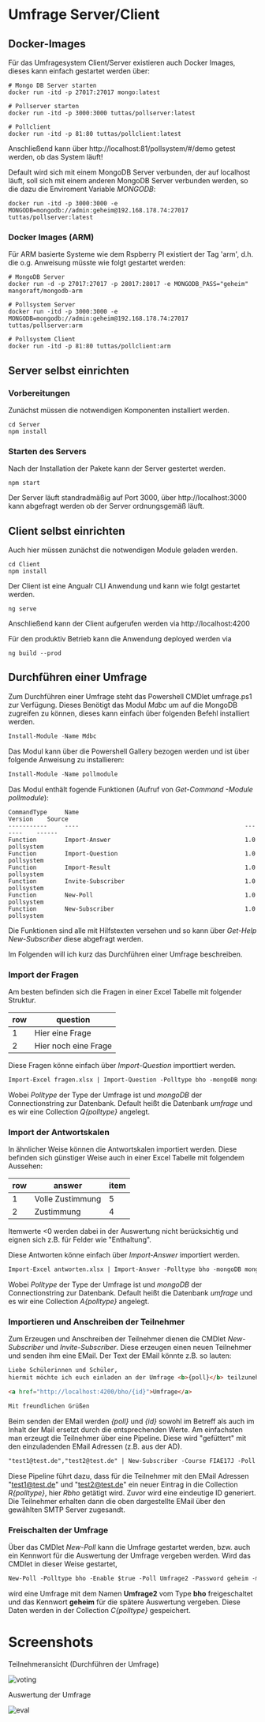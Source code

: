 # Umfrage Server/Client
## Docker-Images
Für das Umfragesystem Client/Server existieren auch Docker Images, dieses kann einfach gestartet werden über:
```
# Mongo DB Server starten
docker run -itd -p 27017:27017 mongo:latest

# Pollserver starten
docker run -itd -p 3000:3000 tuttas/pollserver:latest

# Pollclient
docker run -itd -p 81:80 tuttas/pollclient:latest
```
Anschließend kann über http://localhost:81/pollsystem/#/demo getest werden, ob das System läuft!

Default wird sich mit einem MongoDB Server verbunden, der auf localhost läuft, soll sich mit einem anderen MongoDB Server verbunden werden, so die dazu die Enviroment Variable *MONGODB*:
```
docker run -itd -p 3000:3000 -e MONGODB=mongodb://admin:geheim@192.168.178.74:27017  tuttas/pollserver:latest
```
### Docker Images (ARM)
Für ARM basierte Systeme wie dem Rspberry PI existiert der Tag 'arm', d.h. die o.g. Anweisung müsste wie folgt gestartet werden:
```
# MongoDB Server
docker run -d -p 27017:27017 -p 28017:28017 -e MONGODB_PASS="geheim" mangoraft/mongodb-arm

# Pollsystem Server
docker run -itd -p 3000:3000 -e MONGODB=mongodb://admin:geheim@192.168.178.74:27017  tuttas/pollserver:arm

# Pollsystem Client
docker run -itd -p 81:80 tuttas/pollclient:arm

```
## Server selbst einrichten
### Vorbereitungen
Zunächst müssen die notwendigen Komponenten installiert werden.
```
cd Server
npm install
```
### Starten des Servers
Nach der Installation der Pakete kann der Server gestertet werden.
```
npm start
```
Der Server läuft standradmäßig auf Port 3000, über http://localhost:3000 kann abgefragt werden ob der Server ordnungsgemäß läuft.
## Client selbst einrichten
Auch hier müssen zunächst die notwendigen Module geladen werden.
```
cd Client
npm install
```
Der Client ist eine Angualr CLI Anwendung und kann wie folgt gestartet werden.
```
ng serve
```
Anschließend kann der Client aufgerufen werden via http://localhost:4200

Für den produktiv Betrieb kann die Anwendung deployed werden via
```
ng build --prod
```
## Durchführen einer Umfrage
Zum Durchführen einer Umfrage steht das Powershell CMDlet umfrage.ps1 zur Verfügung. Dieses Benötigt das Modul *Mdbc* um auf die MongoDB zugreifen zu können, dieses kann einfach über folgenden Befehl installiert werden. 
```ps1
Install-Module -Name Mdbc
```

Das Modul kann über die Powershell Gallery bezogen werden und ist über folgende Anweisung zu installieren:
```ps1
Install-Module -Name pollmodule
```
Das Modul enthält fogende Funktionen (Aufruf von *Get-Command -Module pollmodule*):
```
CommandType     Name                                               Version    Source
-----------     ----                                               -------    ------
Function        Import-Answer                                      1.0        pollsystem
Function        Import-Question                                    1.0        pollsystem
Function        Import-Result                                      1.0        pollsystem
Function        Invite-Subscriber                                  1.0        pollsystem
Function        New-Poll                                           1.0        pollsystem
Function        New-Subscriber                                     1.0        pollsystem
```

Die Funktionen sind alle mit Hilfstexten versehen und so kann über *Get-Help New-Subscriber* diese abgefragt werden.

Im Folgenden will ich kurz das Durchführen einer Umfrage beschreiben.
### Import der Fragen
Am besten befinden sich die Fragen in einer Excel Tabelle mit folgender Struktur.

row | question
--- | ---
1 | Hier eine Frage |
2 | Hier noch eine Frage |


Diese Fragen könne einfach über *Import-Question* importtiert werden.
```ps
Import-Excel fragen.xlsx | Import-Question -Polltype bho -mongoDB mongodb://localhost:27017/ 
```
Wobei *Polltype* der Type der Umfrage ist und *mongoDB* der Connectionstring zur Datenbank. Default heißt die Datenbank *umfrage* und es wir eine Collection *Q{polltype}* angelegt.
### Import der Antwortskalen
In ähnlicher Weise können die Antwortskalen importiert werden. Diese befinden sich günstiger Weise auch in einer Excel Tabelle mit folgendem Aussehen:

row | answer | item 
--- | --- | ---
1 | Volle Zustimmung | 5 |
2 | Zustimmung| 4 |

Itemwerte <0 werden dabei in der Auswertung nicht berücksichtig und eignen sich z.B. für Felder wie "Enthaltung".

Diese Antworten könne einfach über *Import-Answer* importiert werden.
```ps
Import-Excel antworten.xlsx | Import-Answer -Polltype bho -mongoDB mongodb://localhost:27017/ 
```
Wobei *Polltype* der Type der Umfrage ist und *mongoDB* der Connectionstring zur Datenbank. Default heißt die Datenbank *umfrage* und es wir eine Collection *A{polltype}* angelegt.
### Importieren und Anschreiben der Teilnehmer
Zum Erzeugen und Anschreiben der Teilnehmer dienen die CMDlet *New-Subscriber* und *Invite-Subscriber*. Diese erzeugen einen neuen Teilnehmer und senden ihm eine EMail. Der Text der EMail könnte z.B. so lauten:
```html
Liebe Schülerinnen und Schüler,
hiermit möchte ich euch einladen an der Umfrage <b>{poll}</b> teilzunehmen. Ihr erreicht die Umfrage über folgenden Link:

<a href="http://localhost:4200/bho/{id}">Umfrage</a>

Mit freundlichen Grüßen
```
Beim senden der EMail werden *{poll}* und *{id}* sowohl im Betreff als auch im Inhalt der Mail ersetzt durch die entsprechenden Werte. Am einfachsten man erzeugt die Teilnehmer über eine Pipeline. Diese wird "gefüttert" mit den einzuladenden EMail Adressen (z.B. aus der AD).
```ps
"test1@test.de","test2@test.de" | New-Subscriber -Course FIAE17J -Poll "Schülerumfrage SJ1718" -Polltype bho | Invite-Subscriber -Text (get-Content email.txt -Encoding UTF8) -SMTPServer "smtp.uni-hannover.de:587" -SMTPUser user -SMTPPassword geheim
```
Diese Pipeline führt dazu, dass für die Teilnehmer mit den EMail Adressen "test1@test.de" und "test2@test.de" ein neuer Eintrag in die Collection *R{polltype}*, hier *Rbho* getätigt wird. Zuvor wird eine eindeutige ID generiert. Die Teilnehmer erhalten dann die oben dargestellte EMail über den gewählten SMTP Server zugesandt.
### Freischalten der Umfrage
Über das CMDlet *New-Poll* kann die Umfrage gestartet werden, bzw. auch ein Kennwort für die Auswertung der Umfrage vergeben werden. Wird das CMDlet in dieser Weise gestartet,
```ps
New-Poll -Polltype bho -Enable $true -Poll Umfrage2 -Password geheim -mongoDB mongodb://localhost:27017/ 

```
wird eine Umfrage mit dem Namen **Umfrage2** vom Type **bho** freigeschaltet und das Kennwort **geheim** für die spätere Auswertung vergeben. Diese Daten werden in der Collection *C{polltype}* gespeichert.

# Screenshots
Teilnehmeransicht (Durchführen der Umfrage)

![voting](voting.PNG "Voting for a Poll")


Auswertung der Umfrage

![eval](eval.gif "Evaluation of a Poll")





